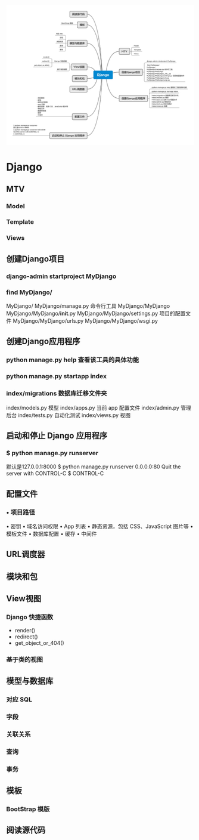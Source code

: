 ![第四周](./img/week05.png)
# Django

## MTV

### Model

### Template

### Views

## 创建Django项目

### django-admin startproject MyDjango

###  find MyDjango/
MyDjango/
MyDjango/manage.py 命令⾏⼯具
MyDjango/MyDjango
MyDjango/MyDjango/__init__.py
MyDjango/MyDjango/settings.py 项⽬的配置⽂件
MyDjango/MyDjango/urls.py
MyDjango/MyDjango/wsgi.py

## 创建Django应用程序

### python manage.py help 查看该工具的具体功能

### python manage.py startapp index

### index/migrations 数据库迁移文件夹
index/models.py 模型
index/apps.py 当前 app 配置文件
index/admin.py 管理后台
index/tests.py 自动化测试
index/views.py 视图

## 启动和停止 Django 应用程序

### $ python manage.py runserver
默认是127.0.0.1:8000
$ python manage.py runserver 0.0.0.0:80
Quit the server with CONTROL-C
$ CONTROL-C

## 配置文件

### • 项目路径
• 密钥
• 域名访问权限
• App 列表
• 静态资源，包括 CSS、JavaScript 图片等
• 模板文件
• 数据库配置
• 缓存
• 中间件

## URL调度器

## 模块和包

## View视图

### Django 快捷函数

- render()
- redirect()
- get_object_or_404()

### 基于类的视图

## 模型与数据库

### 对应 SQL

### 字段

### 关联关系

### 查询

### 事务

## 模板

### BootStrap 模版

## 阅读源代码

